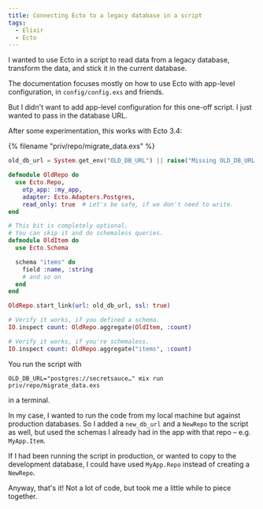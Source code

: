 ```yaml
---
title: Connecting Ecto to a legacy database in a script
tags:
  - Elixir
  - Ecto
---
```


I wanted to use Ecto in a script to read data from a legacy database, transform the data, and stick it in the current database.

The documentation focuses mostly on how to use Ecto with app-level configuration, in `config/config.exs` and friends.

But I didn't want to add app-level configuration for this one-off script. I just wanted to pass in the database URL.

After some experimentation, this works with Ecto 3.4:


{% filename "priv/repo/migrate_data.exs" %}
``` elixir
old_db_url = System.get_env("OLD_DB_URL") || raise("Missing OLD_DB_URL!")

defmodule OldRepo do
  use Ecto.Repo,
    otp_app: :my_app,
    adapter: Ecto.Adapters.Postgres,
    read_only: true  # Let's be safe, if we don't need to write.
end

# This bit is completely optional.
# You can skip it and do schemaless queries.
defmodule OldItem do
  use Ecto.Schema

  schema "items" do
    field :name, :string
    # and so on
  end
end

OldRepo.start_link(url: old_db_url, ssl: true)

# Verify it works, if you defined a schema.
IO.inspect count: OldRepo.aggregate(OldItem, :count)

# Verify it works, if you're schemaless.
IO.inspect count: OldRepo.aggregate("items", :count)
```

You run the script with

```
OLD_DB_URL="postgres://secretsauce…" mix run priv/repo/migrate_data.exs
```

in a terminal.

In my case, I wanted to run the code from my local machine but against production databases. So I added a `new_db_url` and a `NewRepo` to the script as well, but used the schemas I already had in the app with that repo – e.g. `MyApp.Item`.

If I had been running the script in production, or wanted to copy to the development database, I could have used `MyApp.Repo` instead of creating a `NewRepo`.

Anyway, that's it! Not a lot of code, but took me a little while to piece together.

